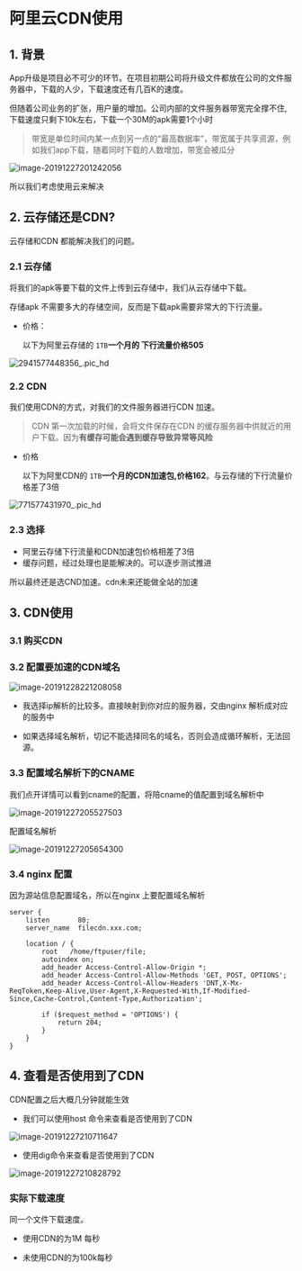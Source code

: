 # 阿里云CDN使用

## 1. 背景

App升级是项目必不可少的环节。在项目初期公司将升级文件都放在公司的文件服务器中，下载的人少，下载速度还有几百K的速度。

但随着公司业务的扩张，用户量的增加。公司内部的文件服务器带宽完全撑不住,下载速度只剩下10k左右，下载一个30M的apk需要1个小时

>带宽是单位时间内某一点到另一点的“最高数据率”，带宽属于共享资源，例如我们app下载，随着同时下载的人数增加，带宽会被瓜分

![image-20191227201242056](./img/image-20191227201242056.png)

所以我们考虑使用云来解决

## 2. 云存储还是CDN?

云存储和CDN 都能解决我们的问题。

### 2.1 云存储

将我们的apk等要下载的文件上传到云存储中，我们从云存储中下载。

存储apk 不需要多大的存储空间，反而是下载apk需要非常大的下行流量。

- 价格：

  以下为阿里云存储的 `1TB`**一个月的 下行流量价格505**

![2941577448356_.pic_hd](./img/2941577448356_.pic_hd.jpg)

### 2.2 CDN

我们使用CDN的方式，对我们的文件服务器进行CDN 加速。

>CDN 第一次加载的时候，会将文件保存在CDN 的缓存服务器中供就近的用户下载。因为**有缓存可能会遇到缓存导致异常等风险**

- 价格

  以下为阿里CDN的 `1TB`**一个月的CDN加速包,价格162**。与云存储的下行流量价格差了3倍

![771577431970_.pic_hd](./img/771577431970_.pic_hd.jpg)

### 2.3 选择

- 阿里云存储下行流量和CDN加速包价格相差了3倍
- 缓存问题，经过处理也是能解决的。可以逐步测试推进

所以最终还是选CND加速。cdn未来还能做全站的加速

## 3. CDN使用

### 3.1 购买CDN

### 3.2 配置要加速的CDN域名

![image-20191228221208058](./img/image-20191228221208058.png)

- 我选择ip解析的比较多。直接映射到你对应的服务器，交由nginx 解析成对应的服务中

- 如果选择域名解析，切记不能选择同名的域名，否则会造成循环解析，无法回源。

### 3.3 配置域名解析下的CNAME

我们点开详情可以看到cname的配置，将陪cname的值配置到域名解析中

![image-20191227205527503](./img/image-20191227205527503.png)

配置域名解析

![image-20191227205654300](./img/image-20191227205654300.png)

### 3.4 nginx 配置

因为源站信息配置域名，所以在nginx 上要配置域名解析

    server {
        listen       80;
        server_name  filecdn.xxx.com;
    
        location / {
            root   /home/ftpuser/file;
            autoindex on;
            add_header Access-Control-Allow-Origin *;
            add_header Access-Control-Allow-Methods 'GET, POST, OPTIONS';
            add_header Access-Control-Allow-Headers 'DNT,X-Mx-ReqToken,Keep-Alive,User-Agent,X-Requested-With,If-Modified-Since,Cache-Control,Content-Type,Authorization';
    
            if ($request_method = 'OPTIONS') {
                return 204;
            }
        }
    }
## 4. 查看是否使用到了CDN

CDN配置之后大概几分钟就能生效



- 我们可以使用host 命令来查看是否使用到了CDN

![image-20191227210711647](./img/image-20191227210711647.png)

- 使用dig命令来查看是否使用到了CDN

![image-20191227210828792](./img/image-20191227210828792.png)

### 实际下载速度

同一个文件下载速度。

- 使用CDN的为1M 每秒

- 未使用CDN的为100k每秒